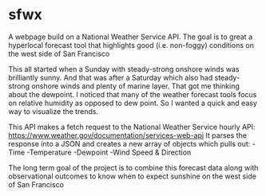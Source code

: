 # sfwx
A webpage build on a National Weather Service API. The goal is to great a hyperlocal forecast tool that highlights good (i.e. non-foggy) conditions on the west side of San Francisco

This all started when a Sunday with steady-strong onshore winds was brilliantly sunny. And that was after a Saturday which also had steady-strong onshore winds and plenty of marine layer. That got me thinking about the dewpoint. I noticed that many of the weather forecast tools focus on relative humidity as opposed to dew point. So I wanted a quick and easy way to visualize the trends. 

This API makes a fetch request to the National Weather Service hourly API:  https://www.weather.gov/documentation/services-web-api
It parses the response into a JSON and creates a new array of objects which pulls out:
  -Time
  -Temperature
  -Dewpoint
  -Wind Speed & Direction

The long term goal of the project is to combine this forecast data along with observational outcomes to know when to expect sunshine on the west side of San Francisco

